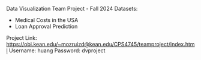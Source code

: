 Data Visualization Team Project - Fall 2024
Datasets:
  * Medical Costs in the USA
  * Loan Approval Prediction

Project Link: https://obi.kean.edu/~mozruizd@kean.edu/CPS4745/teamproject/index.html
  Username: huang
  Password: dvproject
